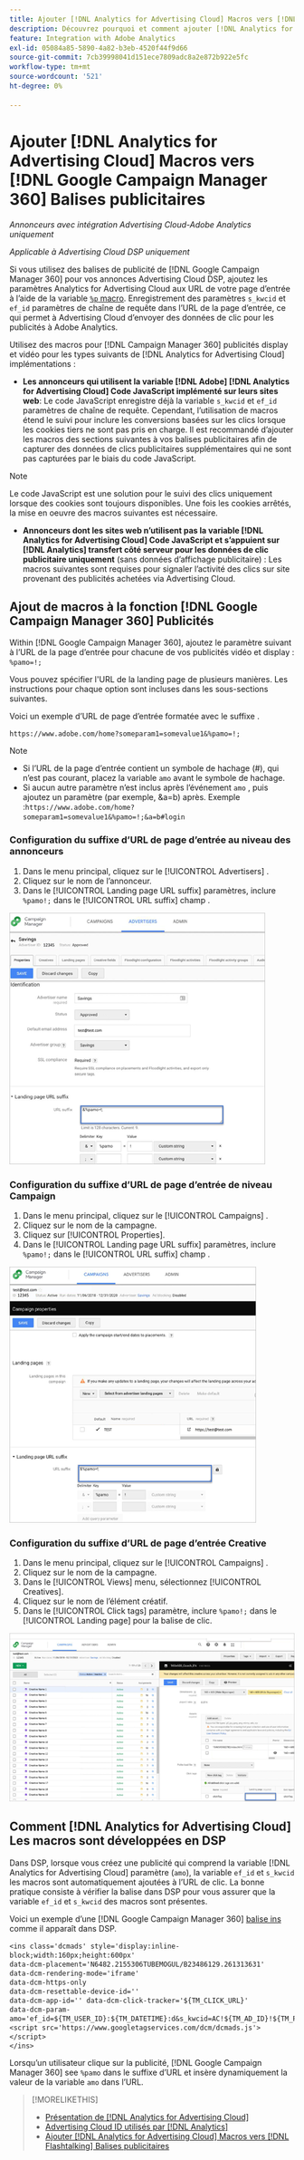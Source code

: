 ```yaml
---
title: Ajouter [!DNL Analytics for Advertising Cloud] Macros vers [!DNL Google Campaign Manager 360] Balises publicitaires
description: Découvrez pourquoi et comment ajouter [!DNL Analytics for Advertising Cloud] des macros à [!DNL Google Campaign Manager 360] balises publicitaires
feature: Integration with Adobe Analytics
exl-id: 05084a85-5890-4a82-b3eb-4520f44f9d66
source-git-commit: 7cb39998041d151ece7809adc8a2e872b922e5fc
workflow-type: tm+mt
source-wordcount: '521'
ht-degree: 0%

---
```


# Ajouter [!DNL Analytics for Advertising Cloud] Macros vers [!DNL Google Campaign Manager 360] Balises publicitaires

*Annonceurs avec intégration Advertising Cloud-Adobe Analytics uniquement*

*Applicable à Advertising Cloud DSP uniquement*

Si vous utilisez des balises de publicité de [!DNL Google Campaign Manager 360] pour vos annonces Advertising Cloud DSP, ajoutez les paramètres Analytics for Advertising Cloud aux URL de votre page d’entrée à l’aide de la variable [`%p` macro](https://support.google.com/campaignmanager/table/6096962). Enregistrement des paramètres `s_kwcid` et `ef_id` paramètres de chaîne de requête dans l’URL de la page d’entrée, ce qui permet à Advertising Cloud d’envoyer des données de clic pour les publicités à Adobe Analytics.

Utilisez des macros pour [!DNL Campaign Manager 360] publicités display et vidéo pour les types suivants de [!DNL Analytics for Advertising Cloud] implémentations :

* **Les annonceurs qui utilisent la variable [!DNL Adobe] [!DNL Analytics for Advertising Cloud] Code JavaScript implémenté sur leurs sites web**: Le code JavaScript enregistre déjà la variable `s_kwcid` et `ef_id` paramètres de chaîne de requête. Cependant, l’utilisation de macros étend le suivi pour inclure les conversions basées sur les clics lorsque les cookies tiers ne sont pas pris en charge. Il est recommandé d’ajouter les macros des sections suivantes à vos balises publicitaires afin de capturer des données de clics publicitaires supplémentaires qui ne sont pas capturées par le biais du code JavaScript.

>[!NOTE]
>
>Le code JavaScript est une solution pour le suivi des clics uniquement lorsque des cookies sont toujours disponibles. Une fois les cookies arrêtés, la mise en oeuvre des macros suivantes est nécessaire.

* **Annonceurs dont les sites web n’utilisent pas la variable [!DNL Analytics for Advertising Cloud] Code JavaScript et s’appuient sur [!DNL Analytics] transfert côté serveur pour les données de clic publicitaire uniquement** (sans données d’affichage publicitaire) : Les macros suivantes sont requises pour signaler l’activité des clics sur site provenant des publicités achetées via Advertising Cloud.

## Ajout de macros à la fonction [!DNL Google Campaign Manager 360] Publicités

Within [!DNL Google Campaign Manager 360], ajoutez le paramètre suivant à l’URL de la page d’entrée pour chacune de vos publicités vidéo et display : `%pamo=!;`

Vous pouvez spécifier l&#39;URL de la landing page de plusieurs manières. Les instructions pour chaque option sont incluses dans les sous-sections suivantes.

Voici un exemple d’URL de page d’entrée formatée avec le suffixe .

```
https://www.adobe.com/home?someparam1=somevalue1&%pamo=!;
```

>[!NOTE]
>
>
>* Si l’URL de la page d’entrée contient un symbole de hachage (#), qui n’est pas courant, placez la variable `amo` avant le symbole de hachage.
>* Si aucun autre paramètre n’est inclus après l’événement `amo` , puis ajoutez un paramètre (par exemple, &amp;a=b) après. Exemple :`https://www.adobe.com/home?someparam1=somevalue1&%pamo=!;&a=b#login`


### Configuration du suffixe d’URL de page d’entrée au niveau des annonceurs

1. Dans le menu principal, cliquez sur le [!UICONTROL Advertisers] .
1. Cliquez sur le nom de l’annonceur.
1. Dans le [!UICONTROL Landing page URL suffix] paramètres, inclure `%pamo!;` dans le [!UICONTROL URL suffix] champ .

![paramètres au niveau de l’annonceur](/help/integrations/assets/macro-ggl360-advertiser.png)

### Configuration du suffixe d’URL de page d’entrée de niveau Campaign

1. Dans le menu principal, cliquez sur le [!UICONTROL Campaigns] .
1. Cliquez sur le nom de la campagne.
1. Cliquez sur [!UICONTROL Properties].
1. Dans le [!UICONTROL Landing page URL suffix] paramètres, inclure `%pamo!;` dans le [!UICONTROL URL suffix] champ .

![paramètres au niveau de la campagne](/help/integrations/assets/macro-ggl360-campaign.png)

### Configuration du suffixe d’URL de page d’entrée Creative

1. Dans le menu principal, cliquez sur le [!UICONTROL Campaigns] .
1. Cliquez sur le nom de la campagne.
1. Dans le [!UICONTROL Views] menu, sélectionnez [!UICONTROL Creatives].
1. Cliquez sur le nom de l’élément créatif.
1. Dans le [!UICONTROL Click tags] paramètre, inclure `%pamo!;` dans le [!UICONTROL Landing page] pour la balise de clic.

![paramètres au niveau de la création](/help/integrations/assets/macro-ggl360-creative.png)

## Comment [!DNL Analytics for Advertising Cloud] Les macros sont développées en DSP

Dans DSP, lorsque vous créez une publicité qui comprend la variable [!DNL Analytics for Advertising Cloud] paramètre (`amo`), la variable `ef_id` et `s_kwcid` les macros sont automatiquement ajoutées à l’URL de clic. La bonne pratique consiste à vérifier la balise dans DSP pour vous assurer que la variable `ef_id` et `s_kwcid` des macros sont présentes.

Voici un exemple d’une [!DNL Google Campaign Manager 360] [balise ins](https://support.google.com/campaignmanager/answer/6080468) comme il apparaît dans DSP.

```
<ins class='dcmads' style='display:inline-block;width:160px;height:600px'
data-dcm-placement='N6482.2155306TUBEMOGUL/B23486129.261313631'
data-dcm-rendering-mode='iframe'
data-dcm-https-only
data-dcm-resettable-device-id=''
data-dcm-app-id='' data-dcm-click-tracker='${TM_CLICK_URL}'
data-dcm-param-amo='ef_id=${TM_USER_ID}:${TM_DATETIME}:d&s_kwcid=AC!${TM_AD_ID}!${TM_PLACEMENT_ID}'>
<script src='https://www.googletagservices.com/dcm/dcmads.js'></script>
</ins>
```

Lorsqu’un utilisateur clique sur la publicité, [!DNL Google Campaign Manager 360] see `%pamo` dans le suffixe d’URL et insère dynamiquement la valeur de la variable `amo` dans l’URL.


>[!MORELIKETHIS]
>
>* [Présentation de [!DNL Analytics for Advertising Cloud]](overview.md)
>* [Advertising Cloud ID utilisés par [!DNL Analytics]](/help/integrations/analytics/ids.md)
>* [Ajouter [!DNL Analytics for Advertising Cloud] Macros vers [!DNL Flashtalking] Balises publicitaires](macros-flashtalking.md)

